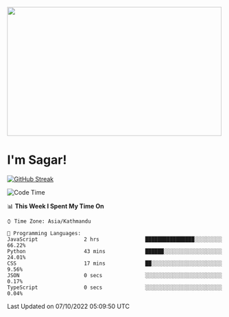 
<img src="https://media.giphy.com/media/3ornk57KwDXf81rjWM/giphy.gif" width="500" height="300" frameBorder="0" class="giphy-embed" allowFullScreen></img>

#   I'm Sagar!
[![GitHub Streak](https://github-readme-streak-stats.herokuapp.com/?user=sgr2848)](https://git.io/streak-stats)
<!--START_SECTION:waka-->
![Code Time](http://img.shields.io/badge/Code%20Time-2%2C885%20hrs%2042%20mins-blue)

📊 **This Week I Spent My Time On** 

```text
⌚︎ Time Zone: Asia/Kathmandu

💬 Programming Languages: 
JavaScript               2 hrs               ████████████████░░░░░░░░░   66.22% 
Python                   43 mins             ██████░░░░░░░░░░░░░░░░░░░   24.01% 
CSS                      17 mins             ██░░░░░░░░░░░░░░░░░░░░░░░   9.56% 
JSON                     0 secs              ░░░░░░░░░░░░░░░░░░░░░░░░░   0.17% 
TypeScript               0 secs              ░░░░░░░░░░░░░░░░░░░░░░░░░   0.04%

```


 Last Updated on 07/10/2022 05:09:50 UTC
<!--END_SECTION:waka-->
